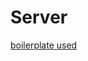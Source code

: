 # Server
[boilerplate used](https://github.com/revrenlove/node-boilerplate/tree/main/src/controllers/greeter)
